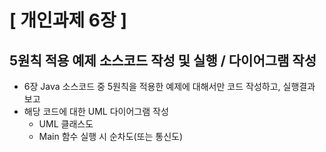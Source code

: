 [ 개인과제 6장 ] 
==================
5원칙 적용 예제 소스코드 작성 및 실행 / 다이어그램 작성
----------

* 6장 Java 소스코드 중 5원칙을 적용한 예제에 대해서만 코드 작성하고, 실행결과 보고
* 해당 코드에 대한 UML 다이어그램 작성
  + UML 클래스도
  + Main 함수 실행 시 순차도(또는 통신도)
